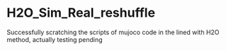 # H2O_Sim_Real_reshuffle
Successfully scratching the scripts of mujoco code in the lined with H2O method, actually testing pending
